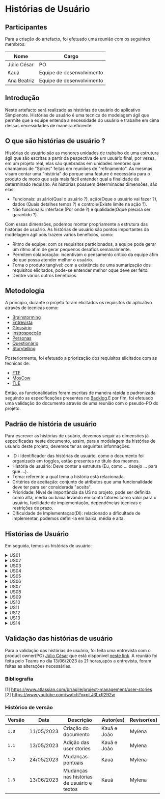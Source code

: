 # Histórias de Usuário

## Participantes

Para a criação do artefacto, foi efetuado uma reunião com os seguintes membros:

| Nome        | Cargo                     |
| ----------- | ------------------------- |
| Júlio César | PO                        |
| Kauã        | Equipe de desenvolvimento |
| Ana Beatriz | Equipe de desenvolvimento |

## Introdução

Neste artefacto será realizado as histórias de usuário do aplicativo Simplenote. Histórias de usuário é uma tecnica de modelagem ágil que permite que a equipe entenda a necessidade do usuário e trabalhe em cima dessas necessidades de maneira eficiente.

## O que são histórias de usuário ?

Histórias de usuário são as menores unidades de trabalho de uma estrutura ágil que são escritas a partir da pespectiva de um usuário final, por vezes, em um projeto real, elas são quebradas em unidades menores que chamamos de "Spikes" feitas em reuniões de "refinamento". As mesmas visam contar uma "história" do porque uma feature é necessária para o produto de modo que seja mais fácil entender qual a finalidade de determinado requisito.
As histórias possuem determinadas dimensões, são elas:

- Funcionais: usuário(Qual o usuário ?), ação(Oque o usuário vai fazer ?), dados (Quais detalhes temos ?) e controle(Existe limite na ação ?).
- Não funcionais: interface (Por onde ?) e qualidade(Oque precisa ser garantido ?).

Com essas dimensões, podemos montar propriamente a estrutura das histórias de usuário. As histórias de usuário são pontos importantes da modelagem ágil pois trazem vários benefícios, como:

- Ritmo de equipe: com os requisitos particionados, a equipe pode gerar um ritmo afim de gerar pequenos desafios semanalmente.
- Permitem colaboração: incentivam o pensamento crítico da equipe afim de que possa atender melhor o usuário.
- Torna o produto tangível: com a existência de uma sumarização dos requisitos elicitados, pode-se entender melhor oque deve ser feito.
- Dentre vários outros beneficios.

## Metodologia

A princípio, durante o projeto foram elicitados os requisitos do aplicativo através de tecnicas como:

- [Brainstorming](https://github.com/Requisitos-de-Software/2023.1-Simplenote/blob/main/docs/elicitacao/brainstorming.md)
- [Entrevista](https://github.com/Requisitos-de-Software/2023.1-Simplenote/blob/main/docs/elicitacao/entrevista.md)
- [Glossário](https://github.com/Requisitos-de-Software/2023.1-Simplenote/blob/main/docs/elicitacao/glossario.md)
- [Instrospecção](https://github.com/Requisitos-de-Software/2023.1-Simplenote/blob/main/docs/elicitacao/Introspec%C3%A7%C3%A3o.md)
- [Personas](https://github.com/Requisitos-de-Software/2023.1-Simplenote/blob/main/docs/elicitacao/personas.md)
- [Questionário](https://github.com/Requisitos-de-Software/2023.1-Simplenote/blob/main/docs/elicitacao/questionario.md)
- [Storytelling](https://github.com/Requisitos-de-Software/2023.1-Simplenote/blob/main/docs/elicitacao/storytelling.md)

Posteriormente, foi efetuado a priorização dos requisitos elicitados com as tecnicas de:

- [FTF](https://github.com/Requisitos-de-Software/2023.1-Simplenote/blob/main/docs/elicitacao/Prioriza%C3%A7%C3%A3o/FirstthingsFirst.md)
- [MosCow](https://github.com/Requisitos-de-Software/2023.1-Simplenote/blob/main/docs/elicitacao/Prioriza%C3%A7%C3%A3o/MoScoW.md)
- [TLE](https://github.com/Requisitos-de-Software/2023.1-Simplenote/blob/main/docs/elicitacao/Prioriza%C3%A7%C3%A3o/ThreeLevelScale.md)

Então, as funcionalidades foram escritas de maneira rápida e padronizada seguindo as especificações presentes no [Backlog](https://github.com/Requisitos-de-Software/2023.1-Simplenote/blob/main/docs/modelagem/agil/backlog.md).E por fim, foi efetuado uma validação do documento através de uma reunião com o pseudo-PO do projeto.

## Padrão de história de usuário

Para escrever as histórias de usuário, devemos seguir as dimensões já especificadas neste documento, assim, para a modelagem da histórias de usuário deste projeto, devemos ter as seguintes informações:

- ID : Identificador das histórias de usuário, como o documento foi organizado em toggles, estão presentes no titulo dos mesmos.
- História de usuário: Deve conter a estrutura (Eu, como ... desejo ... para que ...).
- Tema: referente a qual tema a história está relacionada.
- Critérios de aceitação: conjunto de atributos que uma funcionalidade deve ter para ser considerada "aceita".
- Prioridade: Nível de importância da US no projeto, pode ser definida como alta, média ou baixa levando em conta fatores como valor para o usuário, facilidade de implementação, dependências tecnicas e restrições de prazo.
- Dificuldade de Implementaçao(DI): relacionado a dificultade de implementar, podemos defini-la em baixa, média e alta.

## Histórias de Usuário

Em seguida, temos as histórias de usuário:

<details>
   
   <summary>US01</summary>
   <table>
      <thead>
         <tr>
            <th>História de usuário</th>
            <th>Tema</th>
            <th>Critérios de aceitação</th>
            <th>Prioridade</th>
            <th>DI</th>
         </tr>
      </thead>
      <tbody>
         <tr>
           <td>Eu, como usuário, desejo escrever uma nota com tamanho de minha preferência para que eu possa desenvolver minhas notas na aplicação.</td>
           <td>Notas</td>
           <td>-O sistema deve permitir escrever notas de tamanho variável.</br>-O sistema deve salvar a nota em até 1 segundo.</br>-O sistema deve disponibilizar o salvamento automatico das notas.</td>
           <td>Alta</td>
           <td>Baixa</td>
         </tr>
      </tbody>
   </table>
   <div style="text-align: center">
      <p> Tabela 1: História de Usuário 1 (Fonte: Autores, 2023).</p>
   </div>
</details>

<details>
   <summary>US02</summary>
   <table>
      <thead>
         <tr>
            <th>História de usuário</th>
            <th>Tema</th>
            <th>Critérios de aceitação</th>
            <th>Prioridade</th>
            <th>DI</th>
         </tr>
      </thead>
      <tbody>
         <tr>
           <td>Eu, como usuário, desejo visualizar minhas notas, para que eu possa desenvolver minhas notas na aplicação.</td>
           <td>Notas</td>
           <td>-O sistema deve permitir visualizar minhas notas na aplicação.</br>-O sistema carregar as notas sem internet.</td>
           <td>Alta</td>
           <td>Baixa</td>
         </tr>
      </tbody>
   </table>
   <div style="text-align: center">
      <p> Tabela 2: História de Usuário 2 (Fonte: Autores, 2023).</p>
   </div>
</details>

<details>
   <summary>US03</summary>
   <table>
      <thead>
         <tr>
            <th>História de usuário</th>
            <th>Tema</th>
            <th>Critérios de aceitação</th>
            <th>Prioridade</th>
            <th>DI</th>
         </tr>
      </thead>
      <tbody>
         <tr>
           <td>Eu, como usuário, desejo editar minhas notas, para que eu possa desenvolver minhas notas na aplicação.</td>
           <td>Notas</td>
           <td>-O sistema deve permitir editar as notas já criadas.</td>
           <td>Alta</td>
           <td>Baixa</td>
         </tr>
      </tbody>
   </table>
   <div style="text-align: center">
      <p> Tabela 3: História de Usuário 3 (Fonte: Autores, 2023).</p>
   </div>
</details>

<details>
   <summary>US04</summary>
   <table>
      <thead>
         <tr>
            <th>História de usuário</th>
            <th>Tema</th>
            <th>Critérios de aceitação</th>
            <th>Prioridade</th>
            <th>DI</th>
         </tr>
      </thead>
      <tbody>
         <tr>
           <td>Eu, como usuário, desejo poder recuperar minhas notas após movê-las para a lixeira.</td>
           <td>Notas</td>
           <td>-O sistema deve ser capaz de recuperar notas deletados.</br>-O sistema deve disponibilizar as notas movidas para a lixeira para visualização</td>
           <td>Média</td>
           <td>Baixa</td>
         </tr>
      </tbody>
   </table>
   <div style="text-align: center">
      <p> Tabela 4: História de Usuário 4 (Fonte: Autores, 2023).</p>
   </div>
</details>

<details>
   <summary>US05</summary>
   <table>
      <thead>
         <tr>
            <th>História de usuário</th>
            <th>Tema</th>
            <th>Critérios de aceitação</th>
            <th>Prioridade</th>
            <th>DI</th>
         </tr>
      </thead>
      <tbody>
         <tr>
           <td>Eu, Como usuário, desejo que minhas notas sejam sincronizadas automaticamente em todos os meus dispositivos, garantindo que eu tenha acesso atualizado em qualquer lugar.</td>
           <td>Sistema</td>
           <td>-O Aplicativo oferecer suporte para diversos sistemas operacionais.</br>-O aplicativo deve fornecer interfaces adaptadas para cada tipo de plataforma.</br>-O Aplicativo deve manter sempre as notas atualizadas em qualquer dispositivo</td>
           <td>Alta</td>
           <td>Baixa</td>
         </tr>
      </tbody>
   </table>
   <div style="text-align: center">
      <p> Tabela 5: História de Usuário 5 (Fonte: Autores, 2023).</p>
   </div>
</details>

<details>
   <summary>US06</summary>
   <table>
      <thead>
         <tr>
            <th>História de usuário</th>
            <th>Tema</th>
            <th>Critérios de aceitação</th>
            <th>Prioridade</th>
            <th>DI</th>
         </tr>
      </thead>
      <tbody>
         <tr>
           <td>Eu como usuário, quero poder desenhar à mão livre em minhas notas para adicionar esboços, diagramas ou ideias visualmente.</td>
           <td>Sistema</td>
           <td>-O usuário deve ser fazer desenhos no aplicativo.</br>-O usuário deve ter em sua disposição elementos para montar diagramas.</td>
            <td>Baixa</td>
            <td>Média</td>
         </tr>
      </tbody>
   </table>
   <div style="text-align: center">
      <p> Tabela 6: História de Usuário 6 (Fonte: Autores, 2023).</p>
   </div>
</details>

<details>
   <summary>US07</summary>
   <table>
      <thead>
         <tr>
            <th>História de usuário</th>
            <th>Tema</th>
            <th>Critérios de aceitação</th>
            <th>Prioridade</th>
            <th>DI</th>
         </tr>
      </thead>
      <tbody>
         <tr>
           <td>Eu, como usuário, desejo excluir minhas notas para que eu possa me organizar melhor no aplicativo.</td>
           <td>Notas</td>
           <td>-O sistema deve ser capaz de excluir as notas.</br>-O sistema deve permitir haver uma "lixeira" para armazenar as notas excluidas </td>
           <td>Alta</td>
           <td>Baixa</td>
         </tr>
      </tbody>
   </table>
   <div style="text-align: center">
      <p> Tabela 7: História de Usuário 7 (Fonte: Autores, 2023).</p>
   </div>
</details>

<details>
   <summary>US08</summary>
   <table>
      <thead>
         <tr>
            <th>História de usuário</th>
            <th>Tema</th>
            <th>Critérios de aceitação</th>
            <th>Prioridade</th>
            <th>DI</th>
         </tr>
      </thead>
      <tbody>
         <tr>
           <td>Eu, como usuário, desejo separar minhas notas com tags, e filtrá-las caso queira.</td>
           <td>Notas</td>
           <td>-O sistema deve poder utilizar-se de tags editáveis. </br>-O sistema deve poder filtrar minhas notas usando as tags.</td>
           <td>Baixa</td>
           <td>Baixa</td>
        </tr>
      </tbody>
   </table>
   <div style="text-align: center">
      <p> Tabela 8: História de Usuário 8 (Fonte: Autores, 2023).</p>
   </div>
</details>

<details>
   <summary>US09</summary>
   <table>
      <thead>
         <tr>
            <th>História de usuário</th>
            <th>Tema</th>
            <th>Critérios de aceitação</th>
            <th>Prioridade</th>
            <th>DI</th>
         </tr>
      </thead>
      <tbody>
         <tr>
           <td>Eu, como usuário, desejo separar minhas notas em pastas para que eu possa me organizar melhor no aplicativo.</td>
           <td>Notas</td>
           <td>-O sistema deve ser capaz de organizar as notas em pastas.</br>-O sistema deve ser capaz de pesquisar por estas pastas</br>-O sistema deve permitir a visualização de todas as pastas.</td>
           <td>Baixa</td>
           <td>Baixa</td>
         </tr>
      </tbody>
   </table>
   <div style="text-align: center">
      <p> Tabela 9: História de Usuário 9 (Fonte: Autores, 2023).</p>
   </div>
</details>

<details>
   <summary>US10</summary>
   <table>
      <thead>
         <tr>
            <th>História de usuário</th>
            <th>Tema</th>
            <th>Critérios de aceitação</th>
            <th>Prioridade</th>
            <th>DI</th>
         </tr>
      </thead>
      <tbody>
         <tr>
           <td>Eu, como usuário, desejo escrever em Latex ou equivalentes para notas mais acadêmicas.</td>
           <td>Notas</td>
           <td>-O sistema deve permitir escrever em outros formatos como o Latex.</td>
           <td>Baixa</td>
           <td>Baixa</td>
         </tr>
      </tbody>
   </table>
   <div style="text-align: center">
      <p> Tabela 10: História de Usuário 10 (Fonte: Autores, 2023).</p>
   </div>
</details>

<details>
   <summary>US11</summary>
   <table>
      <thead>
         <tr>
            <th>História de usuário</th>
            <th>Tema</th>
            <th>Critérios de aceitação</th>
            <th>Prioridade</th>
            <th>DI</th>
         </tr>
      </thead>
      <tbody>
         <tr>
           <td>Eu, como usuário, desejo escrever em Markdown ou equivalente para notas mais bem formatadas.</td>
           <td>Notas</td>
           <td>-O sistema deve permitir escrever em Markdown.</td>
           <td>Baixa</td>
           <td>Baixa</td>
         </tr>
      </tbody>
   </table>
   <div style="text-align: center">
      <p> Tabela 11: História de Usuário 11 (Fonte: Autores, 2023).</p>
   </div>
</details>

<details>
   <summary>US12</summary>
   <table>
      <thead>
         <tr>
            <th>História de usuário</th>
            <th>Tema</th>
            <th>Critérios de aceitação</th>
            <th>Prioridade</th>
            <th>DI</th>
         </tr>
      </thead>
      <tbody>
         <tr>
           <td>Eu, como usuário, desejo poder anexar imagens as minhas notas para maior dinamicidade com o aplicativo.</td>
           <td>Notas</td>
           <td>-O sistema deve permitir com que o usuário anexe imagens as notas.</br>-O sistema deve poder salvar essas imagens em até 1 segundo.</td>
           <td>Média</td>
           <td>Baixa</td>
         </tr>
      </tbody>
   </table>
   <div style="text-align: center">
      <p> Tabela 12: História de Usuário 12 (Fonte: Autores, 2023).</p>
   </div>
</details>

<details>
   <summary>US13</summary>
   <table>
      <thead>
         <tr>
            <th>História de usuário</th>
            <th>Tema</th>
            <th>Critérios de aceitação</th>
            <th>Prioridade</th>
            <th>DI</th>
         </tr>
      </thead>
      <tbody>
         <tr>
           <td> Eu, como usuário, desejo poder baixar uma cópia de uma nota no meu dispositivo para acessá-la offline ou para fins de backup.</td>
           <td>Notas</td>
           <td>-O usuário deve poder acessar a nota offline.</br>-O usuário deve poder baixar a cópia de uma nota na interface do aplicativo.</td>
           <td>Alta</td>
           <td>Baixa</td>
         </tr>
      </tbody>
   </table>
   <div style="text-align: center">
      <p> Tabela 13: História de Usuário 13 (Fonte: Autores, 2023).</p>
   </div>
</details>

<details>
   <summary>US14</summary>
   <table>
      <thead>
         <tr>
            <th>História de usuário</th>
            <th>Tema</th>
            <th>Critérios de aceitação</th>
            <th>Prioridade</th>
            <th>DI</th>
         </tr>
      </thead>
      <tbody>
         <tr>
           <td>Eu como usuário, quero que minhas notas sejam salvas automaticamente enquanto eu as edito, para evitar perda de dados em caso de falhas ou interrupções inesperadas.</td>
           <td>Notas</td>
           <td>-O sistema deve salvar as notas automaticamente</td>
           <td>Alta</td>
           <td>Média</td>
         </tr>
      </tbody>
   </table>
   <div style="text-align: center">
      <p> Tabela 14: História de Usuário 14 (Fonte: Autores, 2023).</p>
   </div>
</details>

## Validação das histórias de usuário

Para a validação das histórias de usuário, foi feita uma entrevista com o product owner(PO) [Júlio César](https://github.com/JulioDinizN) que está disponivel [neste link](https://youtu.be/XFLfx9RYVpg). A reunião foi feita pelo Teams no dia 13/06/2023 às 21 horas,após a entrevista, foram feitas as alterações necessárias.

### Bibliografia

[1] https://www.atlassian.com/br/agile/project-management/user-stories </br>
[2] https://www.youtube.com/watch?v=pLJ3LxR292w

### Histórico de versão

| Versão | Data       | Descrição                                  | Autor(es)   | Revisor(es) |
| ------ | ---------- | ------------------------------------------ | ----------- | ----------- |
| `1.0`  | 11/05/2023 | Criação do documento                       | Kauã e João | Mylena      |
| `1.1`  | 13/05/2023 | Adição das user stories                    | Kauã e João | Mylena      |
| `1.2`  | 24/05/2023 | Mudanças pontuais                          | Kauã        | Mylena      |
| `1.3`  | 13/06/2023 | Mudanças nas histórias de usuário e textos | Kauã        | Mylena      |
